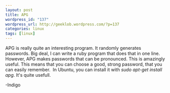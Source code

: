 ```yaml
--- 
layout: post
title: APG
wordpress_id: "137"
wordpress_url: http://geeklob.wordpress.com/?p=137
categories: linux
tags: [linux]
---
```

APG is really quite an interesting program. It randomly generates passwords. Big deal, I can write a ruby program that does that in one line. However, APG makes passwords that can be pronounced. This is amazingly useful. This means that you can choose a good, strong password, that you can easily remember.  In Ubuntu, you can install it with <em>sudo apt-get install apg</em>. It's quite usefull.

-Indigo
